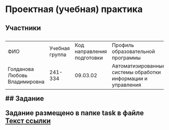 # Проектная (учебная) практика
<h2>Участники<h2>
<table>
    <tr>
        <td>ФИО</td>
        <td>Учебная группа</td>
        <td>Код направления подготовки</td>
        <td>Профиль образовательной программы</td>
    </tr>
    <tr>
        <td>Голданова Любовь Владимировна</td>
          <td>241-334</td>   
        <td>09.03.02</td> 
        <td>Автоматизированные системы обработки информации и управления</td>
</table>
## Задание
    
Задание размещено в папке task в файле [Текст ссылки](https://www.example.com)
